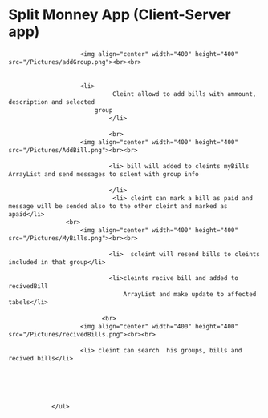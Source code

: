 <!DOCTYPE html>
<html>
<head>
</head>
<body>
        <h1> Split Monney App (Client-Server app) </h1>
        
       
                        <img align="center" width="400" height="400" src="/Pictures/addGroup.png"><br><br>
                               

                        <li> 
                                 Cleint allowd to add bills with ammount, description and selected 
                            group
                                </li>

                                <br>
                        <img align="center" width="400" height="400" src="/Pictures/AddBill.png"><br><br>

                                <li> bill will added to cleints myBills ArrayList and send messages to sclent with group info

                                </li>
                                 <li> cleint can mark a bill as paid and message will be sended also to the other cleint and marked as apaid</li>  
                    <br>
                        <img align="center" width="400" height="400" src="/Pictures/MyBills.png"><br><br>

                                <li>  scleint will resend bills to cleints included in that group</li>

                                <li>cleints recive bill and added to recivedBill
                                    ArrayList and make update to affected tabels</li>
                          
                              <br>
                        <img align="center" width="400" height="400" src="/Pictures/recivedBills.png"><br><br> 

                        <li> cleint can search  his groups, bills and recived bills</li>

                       
                        
                    

                </ul>



        

</body>

        

</html>

